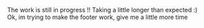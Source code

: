 The work is still in progress !!
Taking a little longer than expected :) <br/>
Ok, im trying to make the footer work, give me a little more time
